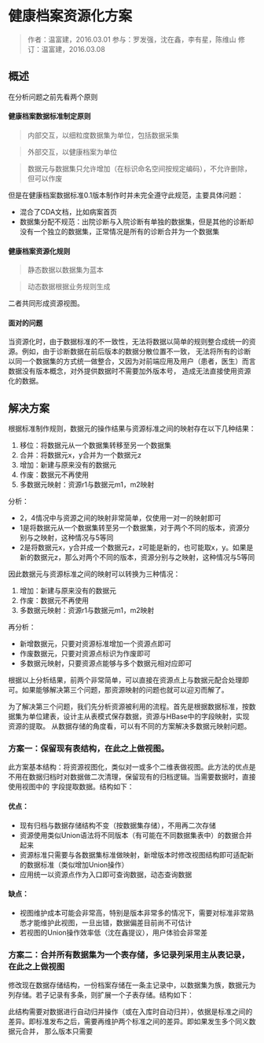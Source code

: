健康档案资源化方案
====================

> 作者：温富建，2016.03.01
> 参与：罗发强，沈在鑫，李有星，陈维山
> 修订：温富建，2016.03.08

概述
---------------------

在分析问题之前先看两个原则

#### 健康档案数据标准制定原则

> 内部交互，以细粒度数据集为单位，包括数据采集

> 外部交互，以健康档案为单位

> 数据元与数据集只允许增加（在标识命名空间按规定编码），不允许删除，但可以作废

但是在健康档案数据标准0.1版本制作时并未完全遵守此规范，主要具体问题：

- 混合了CDA文档，比如病案首页
- 数据集分配不规范：出院诊断与入院诊断有单独的数据集，但是其他的诊断却没有一个独立的数据集，正常情况是所有的诊断合并为一个数据集

#### 健康档案资源化规则

> 静态数据以数据集为蓝本

> 动态数据根据业务规则生成

二者共同形成资源视图。

#### 面对的问题

当资源化时，由于数据标准的不一致性，无法将数据以简单的规则整合成统一的资源。例如，由于诊断数据在前后版本的数据分散位置不一致，
无法将所有的诊断以同一个数据集的方式统一做整合，又因为对前端应用及用户（患者，医生）而言数据没有版本概念，对外提供数据时不需要加外版本号，
造成无法直接使用资源化的数据。

解决方案
---------------------

根据标准制作规则，数据元的操作结果与资源标准之间的映射存在以下几种结果：

1. 移位：将数据元从一个数据集转移至另一个数据集
2. 合并：将数据元x，y合并为一个数据元z
3. 增加：新建与原来没有的数据元
4. 作废：数据元不再使用
5. 多数据元映射：资源r1与数据元m1，m2映射

分析：

- 2，4情况中与资源之间的映射非常简单，仅使用一对一的映射即可
- 1是将数据元从一个数据集转至另一个数据集，对于两个不同的版本，资源分别与之映射，这种情况与5等同
- 2是将数据元x，y合并成一个数据元z，z可能是新的，也可能取x，y。如果是新的数据元z，那么对两个不同的版本，资源分别与之映射，这种情况与5等同

因此数据元与资源标准之间的映射可以转换为三种情况：

1. 增加：新建与原来没有的数据元
2. 作废：数据元不再使用
3. 多数据元映射：资源r1与数据元m1，m2映射

再分析：

- 新增数据元，只要对资源标准增加一个资源点即可
- 作废数据元，只要对资源点标识为作废即可
- 多数据元映射，只要资源点能够与多个数据元相对应即可

根据以上分析结果，前两个非常简单，可以直接在资源点上与数据元配合处理即可。如果能够解决第三个问题，那资源映射的问题也就可以迎刃而解了。

为了解决第三个问题，我们先分析资源被利用的流程。首先是根据数据标准，按数据集为单位建表，设计主从表模式保存数据，资源与HBase中的字段映射，实现资源的提取。
从数据存储的角度看，可以有不同的方案解决多数据元映射问题。

### 方案一：保留现有表结构，在此之上做视图。

此方案基本结构：将资源视图化，类似对一或多个二维表做视图。此方法的优点是不用在数据归档时对数据做二次清理，保留现有的归档逻辑。当需要数据时，直接使用视图中的
字段提取数据。结构如下：

#### 优点：

- 现有归档与数据存储结构不变（按数据集存储），不用再二次存储
- 资源使用类似Union语法将不同版本（有可能在不同数据集表中）的数据合并起来
- 资源标准只需要与各数据集标准做映射，新增版本时修改视图结构即可适配新的数据标准（类似增加Union操作）
- 应用统一以资源点作为入口即可查询数据，动态查询数据

#### 缺点：

- 视图维护成本可能会非常高，特别是版本非常多的情况下，需要对标准非常熟悉才能维护此视图，一旦出错，数据偏差目前尚不可估计
- 若视图的Union操作效率低（沈在鑫提议），用户体验会非常差

### 方案二：合并所有数据集为一个表存储，多记录列采用主从表记录，在此之上做视图

修改现在数据存储结构，一份档案存储在一条主记录中，以数据集为族，数据元为列存储。若子记录有多条，则扩展一个子表存储。结构如下：


此结构需要对数据进行自动归并操作（或在入库时自动归并），依据是标准之间的差异。即标准发布之后，需要再维护两个标准之间的差异。即如果发生多个同义数据元合并，
那么版本只需要